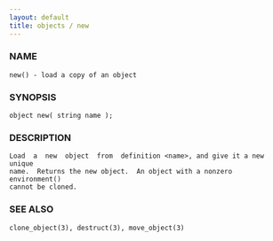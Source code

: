 ```yaml
---
layout: default
title: objects / new
---
```


### NAME

    new() - load a copy of an object

### SYNOPSIS

    object new( string name );

### DESCRIPTION

    Load  a  new  object  from  definition <name>, and give it a new unique
    name.  Returns the new object.  An object with a nonzero  environment()
    cannot be cloned.

### SEE ALSO

    clone_object(3), destruct(3), move_object(3)
